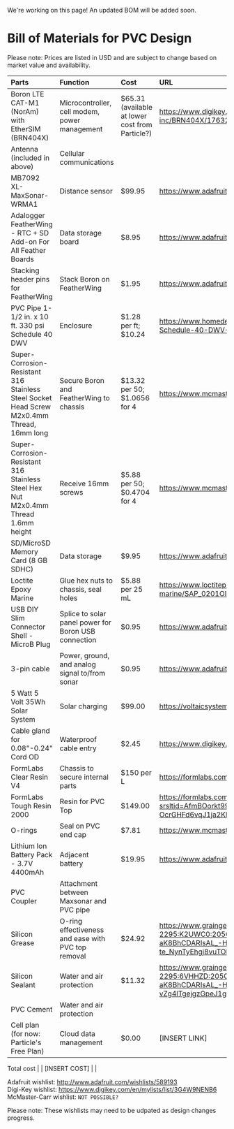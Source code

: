 We're working on this page! An updated BOM will be added soon.

# Bill of Materials for PVC Design
Please note: Prices are listed in USD and are subject to change based on market value and availability.


Parts | Function | Cost | URL
| :---------------- | :------ | :---- | :---- |
Boron LTE CAT-M1 (NorAm) with EtherSIM (BRN404X) | Microcontroller, cell modem, power management | $65.31 (available at lower cost from Particle?) | https://www.digikey.com/en/products/detail/particle-industries-inc/BRN404X/17632424
Antenna (included in above) | Cellular communications | |
MB7092 XL-MaxSonar-WRMA1 | Distance sensor | $99.95 | https://www.adafruit.com/product/1137
Adalogger FeatherWing - RTC + SD Add-on For All Feather Boards | Data storage board | $8.95 | https://www.adafruit.com/product/2922
Stacking header pins for FeatherWing | Stack Boron on FeatherWing | $1.95 | https://www.adafruit.com/product/2940
PVC Pipe 1-1/2 in. x 10 ft. 330 psi Schedule 40 DWV | Enclosure | $1.28 per ft; $10.24 | https://www.homedepot.com/p/1-1-2-in-x-10-ft-330-psi-White-PVC-Schedule-40-DWV-Plain-End-Pipe-531111/100135041
Super-Corrosion-Resistant 316 Stainless Steel Socket Head Screw M2x0.4mm Thread, 16mm long | Secure Boron and FeatherWing to chassis | $13.32 per 50; $1.0656 for 4 | https://www.mcmaster.com/92290A746/
Super-Corrosion-Resistant 316 Stainless Steel Hex Nut M2x0.4mm Thread 1.6mm height | Receive 16mm screws | $5.88 per 50; $0.4704 for 4 | https://www.mcmaster.com/94150A305/
SD/MicroSD Memory Card (8 GB SDHC) | Data storage | $9.95 | https://www.adafruit.com/product/1294
Loctite Epoxy Marine | Glue hex nuts to chassis, seal holes | $5.88 per 25 mL | https://www.loctiteproducts.com/products/central-pdp.html/loctite-epoxy-marine/SAP_0201OIL029V5.html
USB DIY Slim Connector Shell - MicroB Plug | Splice to solar panel power for Boron USB connection | $0.95 | https://www.adafruit.com/product/1826
3-pin cable | Power, ground, and analog signal to/from sonar | $0.95 | https://www.adafruit.com/product/4721
5 Watt 5 Volt 35Wh Solar System | Solar charging | $99.00 | https://voltaicsystems.com/5-watt-5-volt-35wh-solar-system/
Cable gland for 0.08"-0.24" Cord OD | Waterproof cable entry | $2.45 | https://www.digikey.com/en/products/detail/lapp/S2209/11200603
FormLabs Clear Resin V4 | Chassis to secure internal parts | $150 per L | https://formlabs.com/store/materials/clear-resin-v4/
FormLabs Tough Resin 2000 | Resin for PVC Top | $149.00 | https://formlabs.com/store/materials/tough-2000-resin/?srsltid=AfmBOorkt99qw9h7vVncmEmw7h-OcrGHFd6vqJ1ja2KF9Ixz_PjKSQUT
O-rings | Seal on PVC end cap | $7.81 | https://www.mcmaster.com/9464K291/
Lithium Ion Battery Pack - 3.7V 4400mAh | Adjacent battery | $19.95 | https://www.adafruit.com/product/354
PVC Coupler | Attachment between Maxsonar and PVC pipe | |
Silicon Grease |O-ring effectiveness and ease with PVC top removal| $24.92 | https://www.grainger.com/product/436P94?gucid=N:N:PS:Paid:GGL:CSM-2295:K2UWC0:20500801:APZ_1&gad_source=1&gclid=Cj0KCQiA-aK8BhCDARIsAL_-H9lGeGJrAgCMYWdaPIc-te_NynTyEhgj8vuTOhYAVrNwVm1O_JPmVkcaAjm7EALw_wcB&gclsrc=aw.ds
Silicon Sealant |Water and air protection| $11.32 |https://www.grainger.com/product/3LA50?gucid=N:N:PS:Paid:GGL:CSM-2295:6VHHZD:20500801:APZ_1&gad_source=1&gclid=Cj0KCQiA-aK8BhCDARIsAL_-H9nZwT613IVDqD3ArI-Of2iL5bf-vZg4lTgejgzGpeJ1gSOlGSGaHfQaAk5pEALw_wcB&gclsrc=aw.ds
PVC Cement | Water and air protection| | 
Cell plan (for now: Particle's Free Plan) | Cloud data management | $0.00 | [INSERT LINK]

Total cost |  | [INSERT COST] | |

Adafruit wishlist: http://www.adafruit.com/wishlists/589193  
Digi-Key wishlist: https://www.digikey.com/en/mylists/list/3G4W9NENB6
McMaster-Carr wishlist: `NOT POSSIBLE?`

Please note: These wishlists may need to be udpated as design changes progress.
